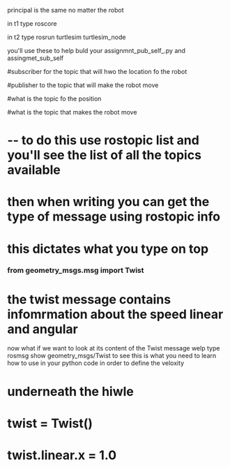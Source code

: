 principal is the same no matter the robot

in t1 type roscore

in t2 type
rosrun turtlesim turtlesim_node

you'll use these to help buld your assignmnt_pub_self_.py and assingmet_sub_self

#subscriber for the topic that will hwo the location fo the robot

#publisher to the topic that will make the robot move

#what is the topic fo the position

#what is the topic that makes the robot move

# -- to do this use rostopic list and you'll see the list of all the topics available

# then when writing you can get the type of message using rostopic info

# this dictates what you type on top
### from geometry_msgs.msg import Twist

# the twist message contains infomrmation about the speed linear and angular

now what if we want to look at its content of the Twist message
 welp type rosmsg show geometry_msgs/Twist to see
this is what you need to learn how to use in your python code in order to define the veloxity


# underneath the hiwle
# twist = Twist()
# twist.linear.x = 1.0
